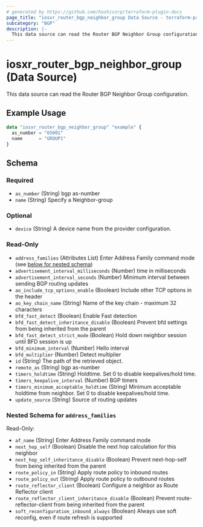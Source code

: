 ```yaml
---
# generated by https://github.com/hashicorp/terraform-plugin-docs
page_title: "iosxr_router_bgp_neighbor_group Data Source - terraform-provider-iosxr"
subcategory: "BGP"
description: |-
  This data source can read the Router BGP Neighbor Group configuration.
---
```


# iosxr_router_bgp_neighbor_group (Data Source)

This data source can read the Router BGP Neighbor Group configuration.

## Example Usage

```terraform
data "iosxr_router_bgp_neighbor_group" "example" {
  as_number = "65001"
  name      = "GROUP1"
}
```

<!-- schema generated by tfplugindocs -->
## Schema

### Required

- `as_number` (String) bgp as-number
- `name` (String) Specify a Neighbor-group

### Optional

- `device` (String) A device name from the provider configuration.

### Read-Only

- `address_families` (Attributes List) Enter Address Family command mode (see [below for nested schema](#nestedatt--address_families))
- `advertisement_interval_milliseconds` (Number) time in milliseconds
- `advertisement_interval_seconds` (Number) Minimum interval between sending BGP routing updates
- `ao_include_tcp_options_enable` (Boolean) Include other TCP options in the header
- `ao_key_chain_name` (String) Name of the key chain - maximum 32 characters
- `bfd_fast_detect` (Boolean) Enable Fast detection
- `bfd_fast_detect_inheritance_disable` (Boolean) Prevent bfd settings from being inherited from the parent
- `bfd_fast_detect_strict_mode` (Boolean) Hold down neighbor session until BFD session is up
- `bfd_minimum_interval` (Number) Hello interval
- `bfd_multiplier` (Number) Detect multiplier
- `id` (String) The path of the retrieved object.
- `remote_as` (String) bgp as-number
- `timers_holdtime` (String) Holdtime. Set 0 to disable keepalives/hold time.
- `timers_keepalive_interval` (Number) BGP timers
- `timers_minimum_acceptable_holdtime` (String) Minimum acceptable holdtime from neighbor. Set 0 to disable keepalives/hold time.
- `update_source` (String) Source of routing updates

<a id="nestedatt--address_families"></a>
### Nested Schema for `address_families`

Read-Only:

- `af_name` (String) Enter Address Family command mode
- `next_hop_self` (Boolean) Disable the next hop calculation for this neighbor
- `next_hop_self_inheritance_disable` (Boolean) Prevent next-hop-self from being inherited from the parent
- `route_policy_in` (String) Apply route policy to inbound routes
- `route_policy_out` (String) Apply route policy to outbound routes
- `route_reflector_client` (Boolean) Configure a neighbor as Route Reflector client
- `route_reflector_client_inheritance_disable` (Boolean) Prevent route-reflector-client from being inherited from the parent
- `soft_reconfiguration_inbound_always` (Boolean) Always use soft reconfig, even if route refresh is supported
